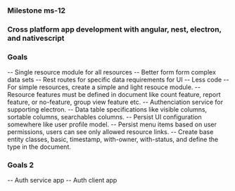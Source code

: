 ### Milestone ms-12

### Cross platform app development with angular, nest, electron, and nativescript

### Goals

-- Single resource module for all resources
-- Better form form complex data sets
-- Rest routes for specific data requirements for UI
-- Less code
-- For simple resources, create a simple and light resouce module.
-- Resource features must be defined in document like count feature, report feature, or no-feature, group view feature etc.
-- Authenciation service for supporting electron.
-- Data table specifications like visible columns, sortable columns, searchables columns.
-- Persist UI configuration somewhere like user profile model.
-- Persist menu items based on user permissions, users can see only allowed resource links.
-- Create base entity classes, basic, timestamp, with-owner, with-status, and define the type in the document.

### Goals 2

-- Auth service app
-- Auth client app
